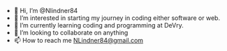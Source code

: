- 👋 Hi, I’m @Nlindner84
- 👀 I’m interested in starting my journey in coding either software or web. 
- 🌱 I’m currently learning coding and programming at DeVry. 
- 💞️ I’m looking to collaborate on anything
- 📫 How to reach me NLindner84@gmail.com

<!---
Nlindner84/Nlindner84 is a ✨ special ✨ repository because its `README.md` (this file) appears on your GitHub profile.
You can click the Preview link to take a look at your changes.
--->
